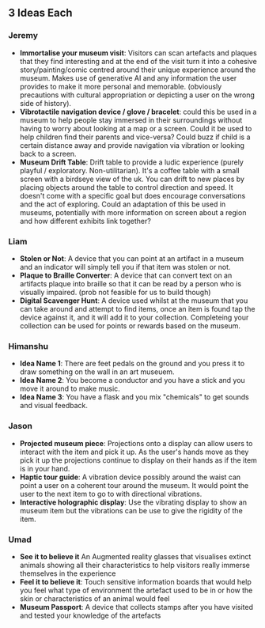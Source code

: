 ## 3 Ideas Each
### Jeremy
- **Immortalise your museum visit**: Visitors can scan artefacts and plaques that they find interesting and at the end of the visit turn it into a cohesive story/painting/comic centred around their unique experience around the museum. Makes use of generative AI and any information the user provides to make it more personal and memorable. (obviously precautions with cultural appropriation or depicting a user on the wrong side of history).
- **Vibrotactile navigation device / glove / bracelet**: could this be used in a museum to help people stay immersed in their surroundings without having to worry about looking at a map or a screen. Could it be used to help children find their parents and vice-versa? Could buzz if child is a certain distance away and provide navigation via vibration or looking back to a screen.
- **Museum Drift Table**: Drift table to provide a ludic experience (purely playful / exploratory. Non-utilitarian). It's a coffee table with a small screen with a birdseye view of the uk. You can drift to new places by placing objects around the table to control direction and speed. It doesn't come with a specific goal but does encourage conversations and the act of exploring. Could an adaptation of this be used in museums, potentially with more information on screen about a region and how different exhibits link together?
### Liam
- **Stolen or Not**: A device that you can point at an artifact in a museum and an indicator will simply tell you if that item was stolen or not.
- **Plaque to Braille Converter**: A device that can convert text on an artifacts plaque into braille so that it can be read by a person who is visually impaired. (prob not feasible for us to build though)
- **Digital Scavenger Hunt**: A device used whilst at the museum that you can take around and attempt to find items, once an item is found tap the device against it, and it will add it to your collection. Completeing your collection can be used for points or rewards based on the museum.
### Himanshu
- **Idea Name 1**: There are feet pedals on the ground and you press it to draw something on the wall in an art museuem.
- **Idea Name 2**: You become a conductor and you have a stick and you move it around to make music.
- **Idea Name 3**: You have a flask and you mix "chemicals" to get sounds and visual feedback.
### Jason
- **Projected museum piece**: Projections onto a display can allow users to interact with the item and pick it up. As the user's hands move as they pick it up the projections continue to display on their hands as if the item is in your hand.
- **Haptic tour guide**: A vibration device possibly around the waist can point a user on a coherent tour around the museum. It would point the user to the next item to go to with directional vibrations.
- **Interactive holographic display**: Use the vibrating display to show an museum item but the vibrations can be use to give the rigidity of the item. 
### Umad
- **See it to believe it** An Augmented reality glasses that visualises extinct animals showing all their characteristics to help visitors really immerse themselves in the experience 
- **Feel it to believe it**: Touch sensitive information boards that would help you feel what type of environment the artefact used to be in or how the skin or characteristics of an animal would feel
- **Museum Passport**: A device that collects stamps after you have visited and tested your knowledge of the artefacts
